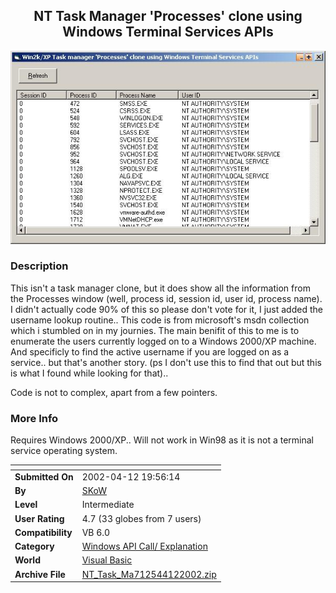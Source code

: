 ﻿<div align="center">

## NT Task Manager 'Processes' clone using Windows Terminal Services APIs

<img src="PIC200241242438703.JPG">
</div>

### Description

This isn't a task manager clone, but it does show all the information from the Processes window (well, process id, session id, user id, process name). I didn't actually code 90% of this so please don't vote for it, I just added the username lookup routine.. This code is from microsoft's msdn collection which i stumbled on in my journies. The main benifit of this to me is to enumerate the users currently logged on to a Windows 2000/XP machine. And specificly to find the active username if you are logged on as a service.. but that's another story. (ps I don't use this to find that out but this is what I found while looking for that)..

Code is not to complex, apart from a few pointers.
 
### More Info
 
Requires Windows 2000/XP.. Will not work in Win98 as it is not a terminal service operating system.


<span>             |<span>
---                |---
**Submitted On**   |2002-04-12 19:56:14
**By**             |[SKoW](https://github.com/Planet-Source-Code/PSCIndex/blob/master/ByAuthor/skow.md)
**Level**          |Intermediate
**User Rating**    |4.7 (33 globes from 7 users)
**Compatibility**  |VB 6\.0
**Category**       |[Windows API Call/ Explanation](https://github.com/Planet-Source-Code/PSCIndex/blob/master/ByCategory/windows-api-call-explanation__1-39.md)
**World**          |[Visual Basic](https://github.com/Planet-Source-Code/PSCIndex/blob/master/ByWorld/visual-basic.md)
**Archive File**   |[NT\_Task\_Ma712544122002\.zip](https://github.com/Planet-Source-Code/skow-nt-task-manager-processes-clone-using-windows-terminal-services-apis__1-33724/archive/master.zip)








